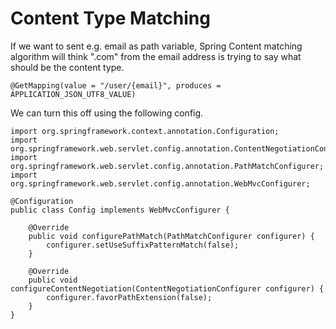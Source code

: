 # Content Type Matching

If we want to sent e.g. email as path variable, Spring Content matching algorithm will think ".com" from the email address is trying to say what should be the content type.

```
@GetMapping(value = "/user/{email}", produces = APPLICATION_JSON_UTF8_VALUE)
```

We can turn this off using the following config.

```
import org.springframework.context.annotation.Configuration;
import org.springframework.web.servlet.config.annotation.ContentNegotiationConfigurer;
import org.springframework.web.servlet.config.annotation.PathMatchConfigurer;
import org.springframework.web.servlet.config.annotation.WebMvcConfigurer;

@Configuration
public class Config implements WebMvcConfigurer {

    @Override
    public void configurePathMatch(PathMatchConfigurer configurer) {
        configurer.setUseSuffixPatternMatch(false);
    }

    @Override
    public void configureContentNegotiation(ContentNegotiationConfigurer configurer) {
        configurer.favorPathExtension(false);
    }
}
```



